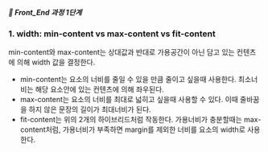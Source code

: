 ##### 🍑  Front_End 과정 1단계 


### 1. width: min-content vs max-content vs fit-content   

min-content와 max-content는 상대값과 반대로 가용공간이 아닌 담고 있는 컨텐츠에 의해 width 값을 결정한다.
- min-content는 요소의 너비를 줄일 수 있을 만큼 줄이고 싶을때 사용한다. 최소너비는 해당 요소안에 있는 컨텐츠에 의해 좌우된다.   
- max-content는 요소의 너비를 최대로 넓히고 싶을때 사용할 수 있다. 이때 줄바꿈을 하지 않은 문장의 길이가 최대너비가 된다.
- fit-content는 위의 2개의 하이브리드처럼 작동한다. 가용너비가 충분할때는 max-content처럼, 가용너비가 부족하면 margin를 제외한 너비를 요소의 width로 사용한다. 
